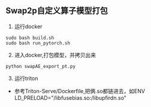## Swap2p自定义算子模型打包
1. 运行docker
```
sudo bash build.sh
sudo bash run_pytorch.sh
```
2. 进入docker,打包模型，并拷贝出来
```
python swapAE_export_pt.py
```
3. 运行triton
- 参考Triton-Serve/Dockerfile,把俩.so都链进去，如ENV LD_PRELOAD="/libfusebias.so:/libupfirdn.so"

